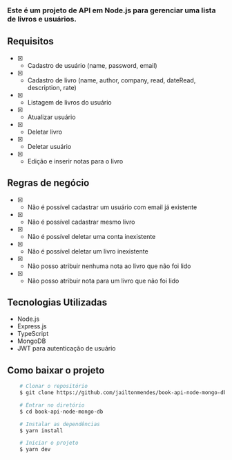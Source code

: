 <h3>Este é um projeto de API em Node.js para gerenciar uma lista de livros e usuários.</h3>

## Requisitos

- [X] - Cadastro de usuário (name, password, email)
- [X] - Cadastro de livro (name, author, company, read, dateRead, description, rate)
- [x] - Listagem de livros do usuário
- [x] - Atualizar usuário
- [x] - Deletar livro
- [x] - Deletar usuário
- [x] - Edição e inserir notas para o livro

## Regras de negócio

- [X] - Não é possível cadastrar um usuário com email já existente
- [X] - Não é possível cadastrar mesmo livro
- [X] - Não é possível deletar uma conta inexistente
- [x] - Não é possível deletar um livro inexistente
- [X] - Não posso atribuir nenhuma nota ao livro que não foi lido
- [x] 	- Não posso atribuir nota para um livro que não foi lido

## Tecnologias Utilizadas

- Node.js
- Express.js
- TypeScript
- MongoDB
- JWT para autenticação de usuário

##  Como baixar o projeto

```bash
    # Clonar o repositório
    $ git clone https://github.com/jailtonmendes/book-api-node-mongo-db

    # Entrar no diretório
    $ cd book-api-node-mongo-db

    # Instalar as dependências
    $ yarn install

    # Iniciar o projeto
    $ yarn dev
```